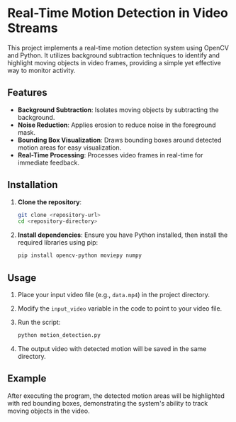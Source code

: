# Real-Time Motion Detection in Video Streams

This project implements a real-time motion detection system using OpenCV and Python. It utilizes background subtraction techniques to identify and highlight moving objects in video frames, providing a simple yet effective way to monitor activity.

## Features

- **Background Subtraction**: Isolates moving objects by subtracting the background.
- **Noise Reduction**: Applies erosion to reduce noise in the foreground mask.
- **Bounding Box Visualization**: Draws bounding boxes around detected motion areas for easy visualization.
- **Real-Time Processing**: Processes video frames in real-time for immediate feedback.

## Installation

1. **Clone the repository**:
   ```bash
   git clone <repository-url>
   cd <repository-directory>
   ```

2. **Install dependencies**:
   Ensure you have Python installed, then install the required libraries using pip:
   ```bash
   pip install opencv-python moviepy numpy
   ```

## Usage

1. Place your input video file (e.g., `data.mp4`) in the project directory.
2. Modify the `input_video` variable in the code to point to your video file.
3. Run the script:
   ```bash
   python motion_detection.py
   ```

4. The output video with detected motion will be saved in the same directory.

## Example

After executing the program, the detected motion areas will be highlighted with red bounding boxes, demonstrating the system's ability to track moving objects in the video.
